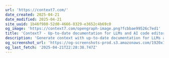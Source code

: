 ```yaml
---
url: 'https://context7.com/'
date_created: 2025-04-21
date_modified: 2025-04-21
site_uuid: 1b46f980-52d0-4666-8329-e3652c4b69c0
og_image: 'https://context7.com/opengraph-image.png?fcbbae99526c7ed1'
title: 'Context7 - Up-to-date documentation for LLMs and AI code editors'
description: 'Generate context with up-to-date documentation for LLMs and AI code editors'
og_screenshot_url: 'https://og-screenshots-prod.s3.amazonaws.com/1920x1080/80/false/1cc97d3135c68aafaf2d8e88b9f0d219e0030aab68ac6ba8e7b3a842b4faf3dd.jpeg'
og_last_fetch: '2025-04-21T22:28:38.747Z'
---
```


